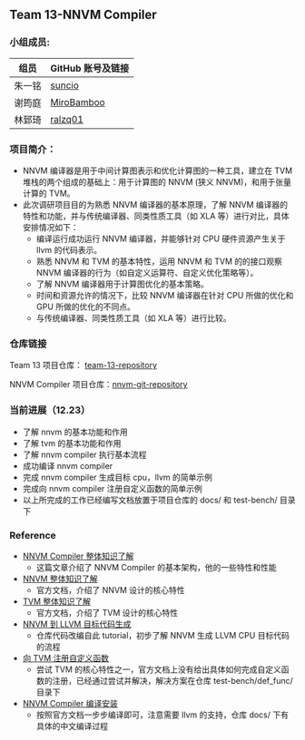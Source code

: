 ## Team 13-NNVM Compiler

### 小组成员:

| 组员   | GitHub 账号及链接                             |
| ---- | ---------------------------------------- |
| 朱一铭  | [suncio](https://github.com/suncio)      |
| 谢筠庭  | [MiroBamboo](https://github.com/MiroBamboo) |
| 林郅琦  | [ralzq01](https://github.com/ralzq01)    |

### 项目简介：
* NNVM 编译器是用于中间计算图表示和优化计算图的一种工具，建立在 TVM 堆栈的两个组成的基础上：用于计算图的 NNVM (狭义 NNVM)，和用于张量计算的 TVM。
* 此次调研项目目的为熟悉 NNVM 编译器的基本原理，了解 NNVM 编译器的特性和功能，并与传统编译器、同类性质工具（如 XLA 等）进行对比，具体安排情况如下：
  * 编译运行成功运行 NNVM 编译器，并能够针对 CPU 硬件资源产生关于 llvm 的代码表示。
  * 熟悉 NNVM 和 TVM 的基本特性，运用 NNVM 和 TVM 的的接口观察 NNVM 编译器的行为（如自定义运算符、自定义优化策略等）。
  * 了解 NNVM 编译器用于计算图优化的基本策略。
  * 时间和资源允许的情况下，比较 NNVM 编译器在针对 CPU 所做的优化和 GPU 所做的优化的不同点。
  * 与传统编译器、同类性质工具（如 XLA 等）进行比较。

### 仓库链接
Team 13 项目仓库： [team-13-repository](https://github.com/USTC-compiler-2017fall-group13/13-NNVM)

NNVM Compiler 项目仓库：[nnvm-git-repository](https://github.com/dmlc/nnvm)

### 当前进展（12.23）
* 了解 nnvm 的基本功能和作用                         
* 了解 tvm 的基本功能和作用                          
* 了解 nnvm compiler 执行基本流程                    
* 成功编译 nnvm compiler                            
* 完成 nnvm compiler 生成目标 cpu，llvm 的简单示例     
* 完成向 nnvm compiler 注册自定义函数的简单示例        
* 以上所完成的工作已经编写文档放置于项目仓库的 docs/ 和 test-bench/ 目录下

### Reference
* [NNVM Compiler 整体知识了解](https://www.jiqizhixin.com/articles/2017-10-07-4)
  * 这篇文章介绍了 NNVM Compiler 的基本架构，他的一些特性和性能
* [NNVM 整体知识了解](http://nnvm.tvmlang.org/dev/index.html)
  * 官方文档，介绍了 NNVM 设计的核心特性
* [TVM 整体知识了解](http://docs.tvmlang.org/dev/index.html)
  * 官方文档，介绍了 TVM 设计的核心特性
* [NNVM 到 LLVM 目标代码生成](http://nnvm.tvmlang.org/tutorials/get_started.html#sphx-glr-tutorials-get-started-py)
  * 仓库代码改编自此 tutorial，初步了解 NNVM 生成 LLVM CPU 目标代码的流程
* [向 TVM 注册自定义函数](http://docs.tvmlang.org/dev/runtime.html#packedfunc)
  * 尝试 TVM 的核心特性之一，官方文档上没有给出具体如何完成自定义函数的注册，已经通过尝试并解决，解决方案在仓库 test-bench/def_func/ 目录下
* [NNVM Compiler 编译安装](http://nnvm.tvmlang.org/how_to/install.html)
  * 按照官方文档一步步编译即可，注意需要 llvm 的支持，仓库 docs/ 下有具体的中文编译过程